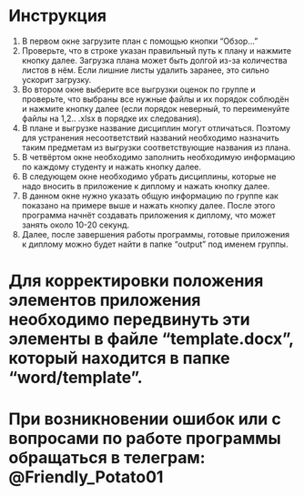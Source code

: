 # Инструкция

1.	В первом окне загрузите план с помощью кнопки “Обзор…”
2.	Проверьте, что в строке указан правильный путь к плану и нажмите кнопку далее. Загрузка плана может быть долгой из-за количества листов в нём. Если лишние листы удалить заранее, это сильно ускорит загрузку.
3. Во втором окне выберите все выгрузки оценок по группе и проверьте, что выбраны все нужные файлы и их порядок соблюдён и нажмите кнопку далее (если порядок неверный, то переименуйте файлы на 1,2.. .xlsx в порядке их следования).
4. В плане и выгрузке название дисциплин могут отличаться. Поэтому для устранения несоответствий названий необходимо назначить таким предметам из выгрузки соответствующие названия из плана.
5. В четвёртом окне необходимо заполнить необходимую информацию по каждому студенту и нажать кнопку далее.
6. В следующем окне необходимо убрать дисциплины, которые не надо вносить в приложение к диплому и нажать кнопку далее.
7. В данном окне нужно указать общую информацию по группе как показано на примере выше и нажать кнопку далее. После этого программа начнёт создавать приложения к диплому, что может занять около 10-20 секунд.
8. Далее, после завершения работы программы, готовые приложения к диплому можно будет найти в папке “output” под именем группы.

# Для корректировки положения элементов приложения необходимо передвинуть эти элементы в файле “template.docx”, который находится в папке “word/template”.  

# При возникновении ошибок или с вопросами по работе программы обращаться в телеграм: @Friendly_Potato01
